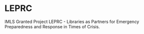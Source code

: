 # LEPRC
IMLS Granted Project LEPRC - Libraries as Partners for Emergency Preparedness and Response in Times of Crisis.
